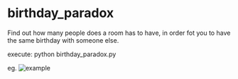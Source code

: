 # birthday_paradox
Find out how many people does a room has to have, in order fot you to have the same birthday with someone else.

execute: python birthday_paradox.py

eg.
![example](https://user-images.githubusercontent.com/29146438/212060322-cc64c54d-56b4-48ea-9f2e-7a56ff119c85.PNG)
